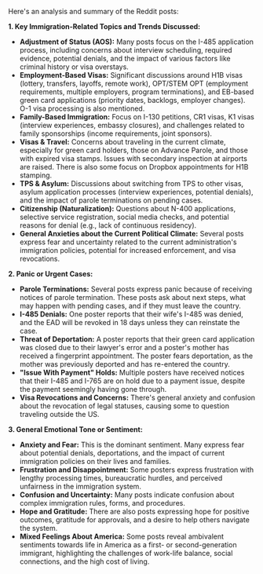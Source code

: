 Here's an analysis and summary of the Reddit posts:

**1. Key Immigration-Related Topics and Trends Discussed:**

*   **Adjustment of Status (AOS):** Many posts focus on the I-485 application process, including concerns about interview scheduling, required evidence, potential denials, and the impact of various factors like criminal history or visa overstays.
*   **Employment-Based Visas:** Significant discussions around H1B visas (lottery, transfers, layoffs, remote work), OPT/STEM OPT (employment requirements, multiple employers, program terminations), and EB-based green card applications (priority dates, backlogs, employer changes). O-1 visa processing is also mentioned.
*   **Family-Based Immigration:** Focus on I-130 petitions, CR1 visas, K1 visas (interview experiences, embassy closures), and challenges related to family sponsorships (income requirements, joint sponsors).
*   **Visas & Travel:** Concerns about traveling in the current climate, especially for green card holders, those on Advance Parole, and those with expired visa stamps. Issues with secondary inspection at airports are raised. There is also some focus on Dropbox appointments for H1B stamping.
*   **TPS & Asylum:** Discussions about switching from TPS to other visas, asylum application processes (interview experiences, potential denials), and the impact of parole terminations on pending cases.
*   **Citizenship (Naturalization):** Questions about N-400 applications, selective service registration, social media checks, and potential reasons for denial (e.g., lack of continuous residency).
*   **General Anxieties about the Current Political Climate:** Several posts express fear and uncertainty related to the current administration's immigration policies, potential for increased enforcement, and visa revocations.

**2. Panic or Urgent Cases:**

*   **Parole Terminations:** Several posts express panic because of receiving notices of parole termination. These posts ask about next steps, what may happen with pending cases, and if they must leave the country.
*   **I-485 Denials:** One poster reports that their wife's I-485 was denied, and the EAD will be revoked in 18 days unless they can reinstate the case.
*   **Threat of Deportation:** A poster reports that their green card application was closed due to their lawyer's error and a poster's mother has received a fingerprint appointment. The poster fears deportation, as the mother was previously deported and has re-entered the country.
*   **"Issue With Payment" Holds:** Multiple posters have received notices that their I-485 and I-765 are on hold due to a payment issue, despite the payment seemingly having gone through.
*   **Visa Revocations and Concerns:** There's general anxiety and confusion about the revocation of legal statuses, causing some to question traveling outside the US.

**3. General Emotional Tone or Sentiment:**

*   **Anxiety and Fear:** This is the dominant sentiment. Many express fear about potential denials, deportations, and the impact of current immigration policies on their lives and families.
*   **Frustration and Disappointment:** Some posters express frustration with lengthy processing times, bureaucratic hurdles, and perceived unfairness in the immigration system.
*   **Confusion and Uncertainty:** Many posts indicate confusion about complex immigration rules, forms, and procedures.
*   **Hope and Gratitude:** There are also posts expressing hope for positive outcomes, gratitude for approvals, and a desire to help others navigate the system.
*   **Mixed Feelings About America:** Some posts reveal ambivalent sentiments towards life in America as a first- or second-generation immigrant, highlighting the challenges of work-life balance, social connections, and the high cost of living.
